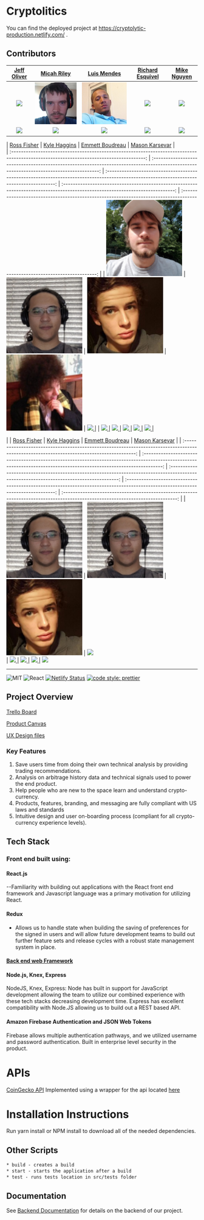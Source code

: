 # 
# Cryptolitics

You can find the deployed project at https://cryptolytic-production.netlify.com/ .

## Contributors

|                                             [Jeff Oliver](https://github.com/codeOfTheFuture)                                              |                                              [Micah Riley](https://github.com/micahriley88)                                               |                                               [Luis Mendes](https://github.com/cvlopes88)                                               |                                          [Richard Esquivel](https://github.com/RichardEsquivel)                                          |                                         [Mike Nguyen](https://github.com/mpvn30)                                         |
| :-------------------------------------------------------------------------------------------------------------------------------------: | :--------------------------------------------------------------------------------------------------------------------------------------: | :---------------------------------------------------------------------------------------------------------------------------------------: | :----------------------------------------------------------------------------------------------------------------------------: | :-------------------------------------------------------------------------------------------------------------------------: |
|                   [<img src="https://avatars2.githubusercontent.com/u/37121502?s=460&v=4" width = "200" />](https://github.com/codeOfTheFuture)                    |                   [<img src="src/images/profile-team19/micah.png" width = "200" />](https://github.com/micahriley88)                    |                     [<img src="src/images/profile-team19/luis.png" width = "200" />](https://avatars3.githubusercontent.com/u/52715507?s=460&v=4)                     |               [<img src="https://avatars2.githubusercontent.com/u/48419097?s=460&v=4" width = "200" />](https://github.com/RichardEsquivel)                |  [<img src="https://avatars1.githubusercontent.com/u/48769068?s=460&v=4" width = "200" />](https://github.com/mpvn30)   |
|                         [<img src="https://github.com/favicon.ico" width="15"> ](https://github.com/codeOfTheFuture)                         |                          [<img src="https://github.com/favicon.ico" width="15"> ](https://github.com/micahriley88)                          |                           [<img src="https://github.com/favicon.ico" width="15"> ](https://github.com/codeOfTheFuture)                           |                     [<img src="https://github.com/favicon.ico" width="15"> ](https://github.com/RichardEsquivel)                      |                   [<img src="https://github.com/favicon.ico" width="15"> ](https://github.com/mpvn30)                   |



|                                             [Ross Fisher](https://github.com/ross-fisher)                                              |                                              [Kyle Haggins](https://github.com/KyleHaggin/)                                              |                                               [Emmett Boudreau](https://github.com/emmettgb)                                                  |                                         [Mason Karsevar](https://github.com/karsevar)                                          |                                         
| :-------------------------------------------------------------------------------------------------------------------------------------: | :--------------------------------------------------------------------------------------------------------------------------------------: | :---------------------------------------------------------------------------------------------------------------------------------------: | :----------------------------------------------------------------------------------------------------------------------------: | :-------------------------------------------------------------------------------------------------------------------------: |
|                   [<img src="src/images/profile-team19/ross.png" width = "200" />](https://github.com/ross-fisher)                     |                   [<img src="src/images/profile-team19/kyle.png" width = "200" />](https://github.com/KyleHaggin)                   |                     [<img src="src/images/profile-team19/emmett.png" width = "200" />](https://github.com/emmettgb)                     |                [<img src="src/images/profile-team19/mason.png" width = "200" />](https://github.com/karsevar)               |  [<img src="https://github.com/favicon.ico" width="15"> ](https://github.com/karsevar)                                              |
|                         [<img src="https://github.com/favicon.ico" width="15"> ](https://github.com/ross-fisher)                         |                          [<img src="https://github.com/favicon.ico" width="15"> ](https://github.com/KyleHaggin)                          |                           [<img src="https://github.com/favicon.ico" width="15"> ](https://github.com/emmettgb)                           |                     [<img src="https://github.com/favicon.ico" width="15"> ](https://github.com/karsevar)                      |                   [<img src="https://github.com/favicon.ico" width="15"> ](https://github.com/mpvn30)                   |
















|
|                                             [Ross Fisher](https://github.com/ross-fisher)             | [Kyle Haggins](https://github.com/KyleHaggin/)                                    |           [Emmett Boudreau](https://github.com/emmettgb)                                              |                                         [Mason Karsevar](https://github.com/karsevar)                                           |
| :----------------------------------------------------------------------------------------------------------------------------------------: | :--------------------------------------------------------------------------------------------------------------------------------------------------------------------: | :---------------------------------------------------------------------------------------------------------------------------------------: | :-------------------------------------------------------------------------------------------------------------------------------: | :-----------------------------------------------------------------------------------------------------------------------------: |
|                  [<img src="src/images/profile-team19/kyle.png" width = "200" />](https://github.com/ross-fisher)                   | [<img src="src/images/profile-team19/kyle.png" width = "200" />](https://github.com/KyleHaggin) |         [<img src="src/images/profile-team19/emmett.png" width = "200" />](https://github.com/emmettgb7)          |     [<img src="https://avatars3.githubusercontent.com/u/30188331?s=460&v=4" width = "200" />](https://github.com/karsevar)      
|                          [<img src="https://github.com/favicon.ico" width="15"> ](https://github.com/ross-fisher)                          |                                       [<img src="https://github.com/favicon.ico" width="15"> ](https://github.com/KyleHaggin)                                       |                          [<img src="https://github.com/favicon.ico" width="15"> ](https://github.com/emmettgb)                          |                      [<img src="https://github.com/favicon.ico" width="15"> ](https://github.com/karsevar)                                                                




---

![MIT](https://img.shields.io/packagist/l/doctrine/orm.svg)
![React](https://img.shields.io/badge/react-v16.12-blue.svg)
[![Netlify Status](https://api.netlify.com/api/v1/badges/b5c4db1c-b10d-42c3-b157-3746edd9e81d/deploy-status)](https://cryptolytic-production.netlify.com/)
[![code style: prettier](https://img.shields.io/badge/code_style-prettier-ff69b4.svg?style=flat-square)](https://github.com/prettier/prettier)

## Project Overview

[Trello Board](https://trello.com/b/aYIb0Xyi/labs-19-cryptolytic)

[Product Canvas](https://www.notion.so/e563b27ab8e94ce2a3f7b536fc365715?v=3781e3eb9e72447f9262ebacd1e21fa9)

[UX Design files](https://www.figma.com/file/M7U6cP1jLED6liHvhilPUQ/Labs17_Cryptolytic)



### Key Features

1. Save users time from doing their own technical analysis by providing trading recommendations.
2. Analysis on arbitrage history data and technical signals used to power the end product.
3. Help people who are new to the space learn and understand crypto-currency.
4. Products, features, branding, and messaging are fully compliant with US laws and standards
5. Intuitive design and user on-boarding process (compliant for all crypto-currency experience levels).

## Tech Stack

### Front end built using:

#### React.js

--Familiarity with building out applications with the React front end framework and Javascript language was a primary motivation for utilizing React.

#### Redux

- Allows us to handle state when building the saving of preferences for the signed in users and will allow future development teams to build out further feature sets and release cycles with a robust state management system in place.


#### [Back end web Framework](https://github.com/Lambda-School-Labs/cryptolytic-be)

#### Node.js, Knex, Express

NodeJS, Knex, Express: Node has built in support for JavaScript development allowing the team to utilize our combined experience with these tech stacks decreasing development time. Express has excellent compatibility with Node.JS allowing us to build out a REST based API.

#### Amazon Firebase Authentication and JSON Web Tokens
 Firebase allows multiple authentication pathways, and we utilized username and password authentication. Built in enterprise level security in the product.
# APIs
[CoinGecko API](https://www.coingecko.com/en/api) Implemented using a wrapper for the api located [here](https://github.com/miscavage/CoinGecko-API)

# Installation Instructions

Run yarn install or NPM install to download all of the needed dependencies.

## Other Scripts

    * build - creates a build
    * start - starts the application after a build
    * test - runs tests location in src/tests folder


## Documentation

See [Backend Documentation](*) for details on the backend of our project.